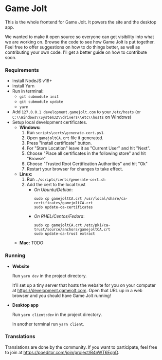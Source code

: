 # Game Jolt

This is the whole frontend for Game Jolt. It powers the site and the desktop app.

We wanted to make it open source so everyone can get visibility into what we are working on. Browse the code to see how Game Jolt is put together. Feel free to offer suggestions on how to do things better, as well as contributing your own code. I'll get a better guide on how to contribute soon.

### Requirements
- Install NodeJS v16+
- Install Yarn
- Run in terminal:
	- `git submodule init`
	- `git submodule update`
	- `yarn`
- Add `127.0.0.1 development.gamejolt.com` to your `/etc/hosts` (or `C:\\Windows\\System32\\drivers\\etc\\hosts` on Windows)
- Setup local development certificates.
  - __Windows:__
    1. Run `scripts\certs\generate-cert.ps1`.
    2. Open `gamejoltCA.crt` file it generated.
    3. Press "Install certificate" button.
    4. For "Store Location" leave it as "Current User" and hit "Next".
    5. Choose "Place all certificates in the following store" and hit "Browse"
    6. Choose "Trusted Root Certification Authorities" and hit "Ok"
    7. Restart your browser for changes to take effect.
  - __Linux:__
    1. Run `./scripts/certs/generate-cert.sh`
    2. Add the cert to the local trust
        - _On Ubuntu/Debian_:
          ```
          sudo cp gamejoltCA.crt /usr/local/share/ca-certificates/gamejoltCA.crt
          sudo update-ca-certificates
          ```
        - _On RHEL/Centos/Fedora_:
          ```
          sudo cp gamejoltCA.crt /etc/pki/ca-trust/source/anchors/gamejoltCA.crt
          sudo update-ca-trust extract
          ```
  - __Mac:__ TODO

### Running
- __Website__

  Run `yarn dev` in the project directory.

  It'll set up a tiny server that hosts the website for you on your computer at https://development.gamejolt.com. Open that URL up in a web browser and you should have Game Jolt running!


- __Desktop app__

  Run `yarn client:dev` in the project directory.

  In another terminal run `yarn client`.

### Translations

Translations are done by the community. If you want to participate, feel free to join at https://poeditor.com/join/project/B4nWT6EgnD.
